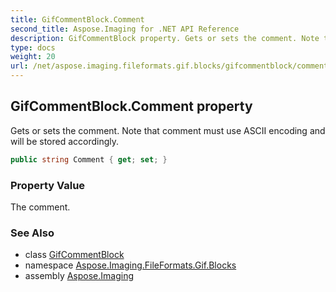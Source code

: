 ```yaml
---
title: GifCommentBlock.Comment
second_title: Aspose.Imaging for .NET API Reference
description: GifCommentBlock property. Gets or sets the comment. Note that comment must use ASCII encoding and will be stored accordingly
type: docs
weight: 20
url: /net/aspose.imaging.fileformats.gif.blocks/gifcommentblock/comment/
---
```

## GifCommentBlock.Comment property

Gets or sets the comment. Note that comment must use ASCII encoding and will be stored accordingly.

```csharp
public string Comment { get; set; }
```

### Property Value

The comment.

### See Also

* class [GifCommentBlock](../)
* namespace [Aspose.Imaging.FileFormats.Gif.Blocks](../../gifcommentblock/)
* assembly [Aspose.Imaging](../../../)


